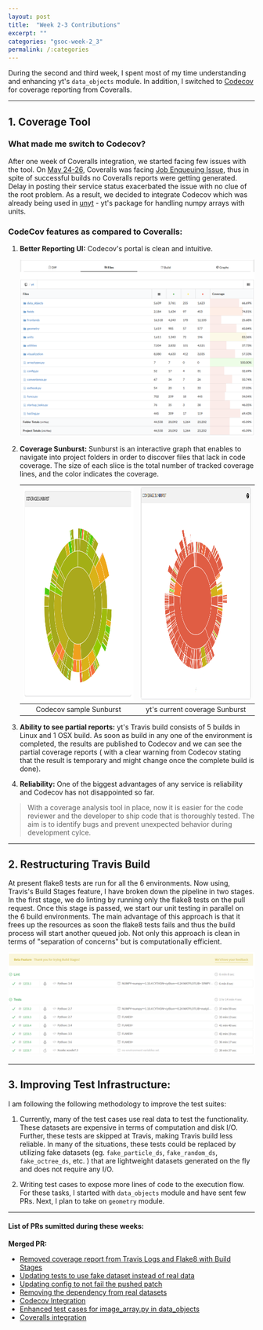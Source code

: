 ```yaml
---
layout: post
title:  "Week 2-3 Contributions"
excerpt: ""  
categories: "gsoc-week-2_3"
permalink: /:categories
---
```


 <style type="text/css">
.page-header { color: #fff; text-align: center; background-color: #159957; background-image: linear-gradient(120deg, #1a2a6c, #b21f1f, #fdbb2d); }
  </style>

During the second and third week, I spent most of my time understanding and enhancing yt's `data_objects` module. In addition, I switched to [Codecov](https://codecov.io/gh/yt-project/yt) for coverage reporting from Coveralls.

---

## 1. Coverage Tool
### What made me switch to Codecov?
After one week of Coveralls integration, we started facing few issues with the tool. On [May 24-26](http://status.coveralls.io/), Coveralls was facing [Job Enqueuing Issue](http://status.coveralls.io/incidents/5hqrzr0y77qh), thus in spite of successful builds no Coveralls reports were getting generated. Delay in posting their service status exacerbated the issue with no clue of the root problem. As a result, we decided to integrate Codecov which was already being used in [unyt](https://github.com/yt-project/unyt) - yt's package for handling numpy arrays with units.

### CodeCov features as compared to Coveralls:

1. **Better Reporting UI:** Codecov's portal is clean and intuitive.

	![](assets/better-ui.PNG "CodeCov's intuitive coverage user interface (yt codebase) ")


2. **Coverage Sunburst:** Sunburst is an interactive graph that enables to navigate into project folders in order to discover files that lack in code coverage. The size of each slice is the total number of tracked coverage lines, and the color indicates the coverage.

	| <img src="assets/sample-sunburst-codecov.gif" style="width:513px;height:435px"/> | <img src="assets/yt-sunburst-inital-coverage.PNG" style="width:513px;height:435px"/>|
	|:---:|:---:| 
	| Codecov sample Sunburst | yt's current coverage Sunburst |

3. **Ability to see partial reports:** yt's Travis build consists of 5 builds in Linux and 1 OSX build. As soon as build in any one of the environment is completed, the results are published to Codecov and we can see the partial coverage reports ( with a clear warning from Codecov stating that the result is temporary and might change once the complete build is done).

4. **Reliability:** One of the biggest advantages of any service is reliability and Codecov has not disappointed so far.

> With a coverage analysis tool in place, now it is easier for the code reviewer and the developer to ship code that is thoroughly tested. The aim is to identify bugs and prevent unexpected behavior during development cylce.

---

## 2. Restructuring Travis Build
 
At present flake8 tests are run for all the 6 environments. Now using, Travis's Build Stages feature, I have broken down the pipeline in two stages. In the first stage, we do linting by running only the flake8 tests on the pull request. Once this stage is passed, we start our unit testing in parallel on the 6 build environments. The main advantage of this approach is that it frees up the resources as soon the flake8 tests fails and thus the build process will start another queued job. Not only this approach is clean in terms of "separation of concerns" but is computationally efficient.

![](assets/build-stages.PNG "Travis build split into two stages")

---

## 3. Improving Test Infrastructure:

I am following the following methodology to improve the test suites:

1. Currently, many of the test cases use real data to test the functionality. These datasets are expensive in terms of computation and disk I/O. Further, these tests are skipped at Travis, making Travis build less reliable. In many of the situations, these tests could be replaced by utilizing fake datasets (eg. `fake_particle_ds`, `fake_random_ds`, `fake_octree_ds`, etc. ) that are lightweight datasets generated on the fly and does not require any I/O. 

2. Writing test cases to expose more lines of code to the execution flow. For these tasks, I started with `data_objects` module and have sent few PRs. Next, I plan to take on `geometry` module. 

---

#### List of PRs sumitted during these weeks:

**Merged PR:**

- [Removed coverage report from Travis Logs and Flake8 with Build Stages](https://github.com/yt-project/yt/pull/1810)
- [Updating tests to use fake dataset instead of real data](https://github.com/yt-project/yt/pull/1809)
- [ Updating config to not fail the pushed patch ](https://github.com/yt-project/yt/pull/1805)
- [ Removing the dependency from real datasets ](https://github.com/yt-project/yt/pull/1801)
- [ Codecov Integration ](https://github.com/yt-project/yt/pull/1800)
- [ Enhanced test cases for image_array.py in data_objects ](https://github.com/yt-project/yt/pull/1798)
- [ Coveralls integration ](https://github.com/yt-project/yt/pull/1784)
